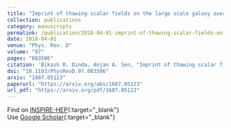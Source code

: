 ```yaml
---
title: "Imprint of thawing scalar fields on the large scale galaxy overdensity"
collection: publications
category: manuscripts
permalink: /publication/2018-04-01-imprint-of-thawing-scalar-fields-on-the-large-scale-galaxy-overdensity
date: 2018-04-01
venue: "Phys. Rev. D"
volume: "97"
pages: "083506"
citation: 'Bikash R. Dinda, Anjan A. Sen, "Imprint of thawing scalar fields on the large scale galaxy overdensity." Phys. Rev. D, 97, 083506 (2018).'
doi: "10.1103/PhysRevD.97.083506"
arxiv: "1607.05123"
paperurl: "https://arxiv.org/abs/1607.05123"
url_pdf: "https://arxiv.org/pdf/1607.05123"
---
```


Find on [INSPIRE-HEP](https://inspirehep.net/literature?q=arXiv%3A1607.05123){:target="_blank"}  
Use [Google Scholar](https://scholar.google.com/scholar?q=Imprint+of+thawing+scalar+fields+on+the+large+scale+galaxy+overdensity){:target="_blank"}
